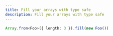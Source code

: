 ```yaml
---
title: Fill your arrays with type safe
description: Fill your arrays with type safe
---
```


```ts
Array.from<Foo>({ length: 3 }).fill(new Foo())
```
